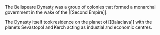

The Bellspeare Dynasty was a group of colonies that formed a monarchal government in the wake of the [[Second Empire]].

The Dynasty itself took residence on the planet of [[Balaclava]] with the planets Sevastopol and Kerch acting as industial and economic centres.